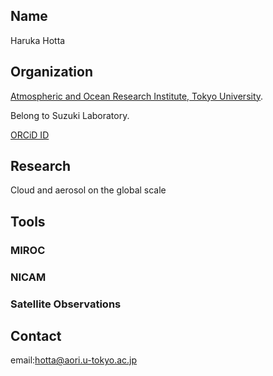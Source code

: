 ## Name

Haruka Hotta

## Organization

[Atmospheric and Ocean Research Institute, Tokyo University](https://ccsr.aori.u-tokyo.ac.jp/index-e.html, "Atmospheric and Ocean Research Institute, Tokyo University").

Belong to Suzuki Laboratory.

[ORCiD ID](https://orcid.org/0000-0001-8916-6661)

## Research

Cloud and aerosol on the global scale

## Tools

### MIROC

### NICAM

### Satellite Observations

## Contact

email:hotta@aori.u-tokyo.ac.jp
